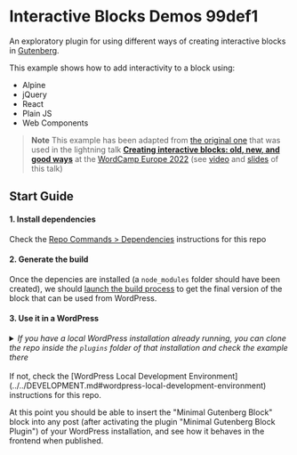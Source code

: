 # Interactive Blocks Demos 99def1

An exploratory plugin for using different ways of creating interactive blocks in [Gutenberg](https://github.com/WordPress/gutenberg).

This example shows how to add interactivity to a block using:
- Alpine
- jQuery
- React
- Plain JS
- Web Components

> **Note**
> This example has been adapted from [the original one](https://github.com/wordpress-juanmaguitar/interactive-blocks-demos) that was used in the lightning talk **[Creating interactive blocks: old, new, and good ways](https://europe.wordcamp.org/2022/session/lightning-talks/)** at the [WordCamp Europe 2022](https://europe.wordcamp.org/2022/) (see [video](https://www.youtube.com/watch?v=91anxAgQGJw&t=15939s) and [slides](https://raw.githubusercontent.com/wordpress-juanmaguitar/gutenberg-examples-2023/plugins/interactive-blocks-demos-99def1/asssets/interactive-blocks-talk-slides.pdf) of this talk)




## Start Guide

#### 1. Install dependencies

Check the [Repo Commands > Dependencies](../../DEVELOPMENT.md#dependencies) instructions for this repo

#### 2. Generate the build 

Once the depencies are installed (a `node_modules` folder should have been created), we should [launch the build process](./../DEVELOPMENT.md#build-process) to get the final version of the block that can be used from WordPress. 

#### 3. Use it in a WordPress

<details>
  <summary><em>If you have a local WordPress installation already running, you can clone the repo inside the <code>plugins</code> folder of that installation and check the example there</em></summary>
<br>  
<p>If you do that, you'll need to do the following</p>
<ul>
<li>Remove any <code>node_modules</code> folder inside this folder</li>
<li>Run <code>npm install</code> to install the dependencies</li>
<li>Run <code>npm build</code> to generate the "build" version of the blocks</li>
<li>Activate the plugin in your own WordPress installation</li>
<ul>
</details>
<br>  
If not, check the [WordPress Local Development Environment](../../DEVELOPMENT.md#wordpress-local-development-environment) instructions for this repo.

At this point you should be able to insert the "Minimal Gutenberg Block" block into any post (after activating the plugin "Minimal Gutenberg Block Plugin") of your WordPress installation, and see how it behaves in the frontend when published.


